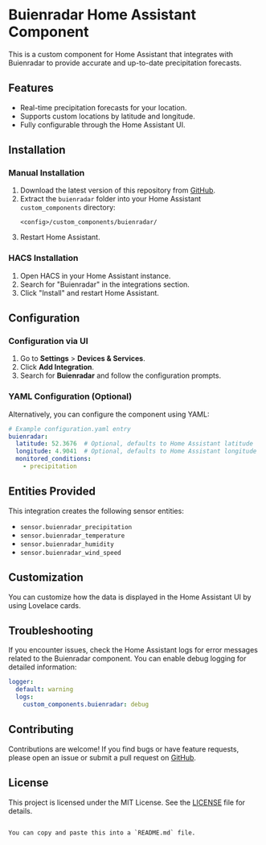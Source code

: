 # Buienradar Home Assistant Component

This is a custom component for Home Assistant that integrates with Buienradar to provide accurate and up-to-date precipitation forecasts.

## Features

- Real-time precipitation forecasts for your location.
- Supports custom locations by latitude and longitude.
- Fully configurable through the Home Assistant UI.

## Installation

### Manual Installation

1. Download the latest version of this repository from [GitHub](https://github.com/HiDiHo01/Buienalarm).
2. Extract the `buienradar` folder into your Home Assistant `custom_components` directory:
   ```
   <config>/custom_components/buienradar/
   ```
3. Restart Home Assistant.

### HACS Installation

1. Open HACS in your Home Assistant instance.
2. Search for "Buienradar" in the integrations section.
3. Click "Install" and restart Home Assistant.

## Configuration

### Configuration via UI

1. Go to **Settings** > **Devices & Services**.
2. Click **Add Integration**.
3. Search for **Buienradar** and follow the configuration prompts.

### YAML Configuration (Optional)

Alternatively, you can configure the component using YAML:

```yaml
# Example configuration.yaml entry
buienradar:
  latitude: 52.3676  # Optional, defaults to Home Assistant latitude
  longitude: 4.9041  # Optional, defaults to Home Assistant longitude
  monitored_conditions:
    - precipitation
```

## Entities Provided

This integration creates the following sensor entities:

- `sensor.buienradar_precipitation`
- `sensor.buienradar_temperature`
- `sensor.buienradar_humidity`
- `sensor.buienradar_wind_speed`

## Customization

You can customize how the data is displayed in the Home Assistant UI by using Lovelace cards.

## Troubleshooting

If you encounter issues, check the Home Assistant logs for error messages related to the Buienradar component. You can enable debug logging for detailed information:

```yaml
logger:
  default: warning
  logs:
    custom_components.buienradar: debug
```

## Contributing

Contributions are welcome! If you find bugs or have feature requests, please open an issue or submit a pull request on [GitHub](https://github.com/HiDiHo01/Buienalarm).

## License

This project is licensed under the MIT License. See the [LICENSE](https://github.com/HiDiHo01/Buienalarm/blob/main/LICENSE) file for details.
```

You can copy and paste this into a `README.md` file.
